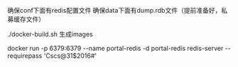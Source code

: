 确保conf下面有redis配置文件
确保data下面有dump.rdb文件（提前准备好，私募缓存文件）

./docker-build.sh 生成images

docker run -p 6379:6379 --name portal-redis -d portal-redis redis-server --requirepass 'Cscs@31$2016#'
